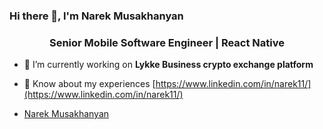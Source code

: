 ### Hi there 👋, I'm Narek Musakhanyan

<h3 align="center">Senior Mobile Software Engineer | React Native</h3>

- 🔭 I’m currently working on **Lykke Business crypto exchange platform**

<!-- - 📄 Know about my experiences [https://tinyurl.com/narek-resume](https://tinyurl.com/narek-resume) -->
- 📄 Know about my experiences [https://www.linkedin.com/in/narek11/](https://www.linkedin.com/in/narek11/)

- <div class="badge-base LI-profile-badge" data-locale="en_US" data-size="medium" data-theme="light" data-type="HORIZONTAL" data-vanity="narek11" data-version="v1"><a class="badge-base__link LI-simple-link" href="https://am.linkedin.com/in/narek11?trk=profile-badge">Narek Musakhanyan</a></div>
              
